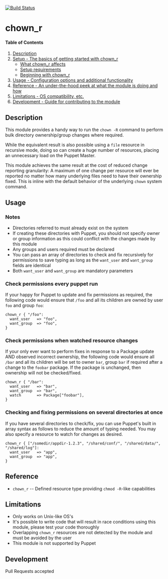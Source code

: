 [![Build Status](https://travis-ci.org/GeoffWilliams/puppet-chown_r.svg?branch=master)](https://travis-ci.org/GeoffWilliams/puppet-chown_r)
# chown_r

#### Table of Contents

1. [Description](#description)
1. [Setup - The basics of getting started with chown_r](#setup)
    * [What chown_r affects](#what-chown_r-affects)
    * [Setup requirements](#setup-requirements)
    * [Beginning with chown_r](#beginning-with-chown_r)
1. [Usage - Configuration options and additional functionality](#usage)
1. [Reference - An under-the-hood peek at what the module is doing and how](#reference)
1. [Limitations - OS compatibility, etc.](#limitations)
1. [Development - Guide for contributing to the module](#development)

## Description

This module provides a handy way to run the `chown -R` command to perform bulk directory ownership/group changes where required.

While the equivalent result is also possible using a `file` resource in recursive mode, doing so can create a huge number of resources, placing an unnecessary load on the Puppet Master.

This module achieves the same result at the cost of reduced change reporting granularity:  A  maximum of one change per resource will ever be reported no matter how many underlying files need to have their ownership fixed.  This is inline with the default behavior of the underlying `chown` system command.


## Usage
### Notes
* Directories referred to must already exist on the system
* If creating these directories with Puppet, you should not specify owner or group information as this could conflict with the changes made by this module
* Any groups and users required must be declared
* You can pass an array of directories to check and fix recursively for permissions to save typing as long as the `want_user` and `want_group` fields are identical
* Both `want_user` and `want_group` are mandatory parameters

### Check permissions every puppet run
If your happy for Puppet to update and fix permissions as required, the following code would ensure that `/foo` and all its children are owned by user `foo` and group `foo`:
```puppet
chown_r { "/foo":
  want_user   => "foo",
  want_group  => "foo",
}
```

### Check permissions when watched resource changes
If your only ever want to perform fixes in response to a Package update AND observed incorrect ownership, the following code would ensure all `/bar` and all its children will be set to owner `bar`, group `bar` if required after a change to the `foobar` package.  If the package is unchanged, then ownership will not be checked/fixed.
```puppet
chown_r { "/bar":
  want_user   => "bar",
  want_group  => "bar",
  watch       => Package["foobar"],
}
```

### Checking and fixing permissions on several directories at once
If you have several directories to check/fix, you can use Puppet's built in array syntax as follows to reduce the amount of typing needed.  You may also specify a resource to watch for changes as desired.
```puppet
chown_r { ["/somedir/appdir-1.2.3", "/shared/conf/", "/shared/data/", "/shared/log"]:
  want_user   => "app",
  want_group  => "app",
}
```

## Reference

* `chown_r` -- Defined resource type providing `chmod -R`-like capabilities

## Limitations
* Only works on Unix-like OS's
* It's possible to write code that will result in race conditions using this module, please test your code thoroughly
* Overlapping `chown_r` resources are not detected by the module and must be avoided by the user
* This module is not supported by Puppet

## Development
Pull Requests accepted

